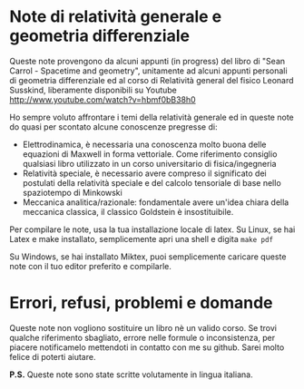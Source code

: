 Note di relatività generale e geometria differenziale
===============

Queste note provengono da alcuni appunti (in progress) del libro di "Sean Carrol - Spacetime and geometry", unitamente ad alcuni appunti personali di geometria differenziale ed al corso di Relatività general del fisico Leonard Susskind, liberamente disponibili su Youtube http://www.youtube.com/watch?v=hbmf0bB38h0 

Ho sempre voluto affrontare i temi della relatività generale ed in queste note do quasi per scontato alcune conoscenze pregresse di:

* Elettrodinamica, è necessaria una conoscenza molto buona delle equazioni di Maxwell in forma vettoriale. Come riferimento consiglio qualsiasi libro utilizzato in un corso universitario di fisica/ingegneria
* Relatività speciale, è necessario avere compreso il significato dei postulati della relatività speciale e del calcolo tensoriale di base nello spaziotempo di Minkowski
* Meccanica analitica/razionale: fondamentale avere un'idea chiara della meccanica classica, il classico Goldstein è insostituibile.

Per compilare le note, usa la tua installazione locale di latex. 
Su Linux, se hai Latex e make installato, semplicemente apri una shell e digita `make pdf`

Su Windows, se hai installato Miktex, puoi semplicemente caricare queste note con il tuo editor preferito e compilarle.

Errori, refusi, problemi e domande
=====

Queste note non vogliono sostituire un libro nè un valido corso. Se trovi qualche riferimento sbagliato, errore nelle formule o inconsistenza, per piacere notificamelo mettendoti in contatto con me su github.
Sarei molto felice di poterti aiutare.

**P.S.** 
Queste note sono state scritte volutamente in lingua italiana.